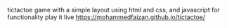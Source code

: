 tictactoe game with a simple layout using html and css, and javascript for functionality 
play it live https://mohammedfaizan.github.io/tictactoe/
